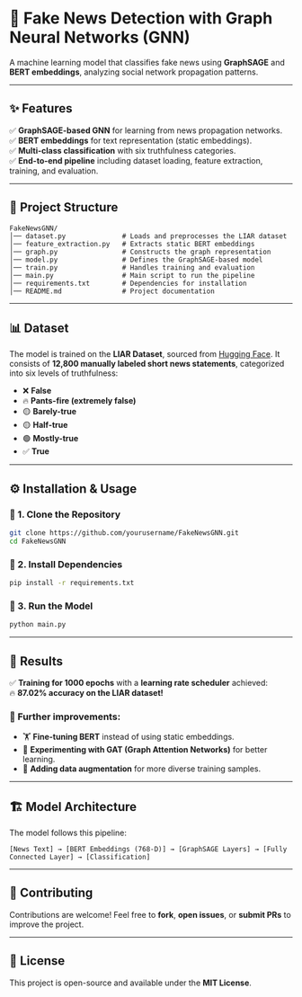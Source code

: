 
# 📰 Fake News Detection with Graph Neural Networks (GNN)  

A machine learning model that classifies fake news using **GraphSAGE** and **BERT embeddings**, analyzing social network propagation patterns.

---

## ✨ Features  
✅ **GraphSAGE-based GNN** for learning from news propagation networks.  
✅ **BERT embeddings** for text representation (static embeddings).  
✅ **Multi-class classification** with six truthfulness categories.  
✅ **End-to-end pipeline** including dataset loading, feature extraction, training, and evaluation.  

---

## 📂 Project Structure  
```
FakeNewsGNN/
│── dataset.py              # Loads and preprocesses the LIAR dataset
│── feature_extraction.py   # Extracts static BERT embeddings
│── graph.py                # Constructs the graph representation
│── model.py                # Defines the GraphSAGE-based model
│── train.py                # Handles training and evaluation
│── main.py                 # Main script to run the pipeline
│── requirements.txt        # Dependencies for installation
│── README.md               # Project documentation
```

---

## 📊 Dataset  
The model is trained on the **LIAR Dataset**, sourced from [Hugging Face](https://huggingface.co/datasets/liar). It consists of **12,800 manually labeled short news statements**, categorized into six levels of truthfulness:  

- ❌ **False**  
- 🔥 **Pants-fire (extremely false)**  
- 🟡 **Barely-true**  
- 🟡 **Half-true**  
- 🟢 **Mostly-true**  
- ✅ **True**  

---

## ⚙️ Installation & Usage  

### 🔹 1. Clone the Repository  
```bash
git clone https://github.com/yourusername/FakeNewsGNN.git
cd FakeNewsGNN
```

### 🔹 2. Install Dependencies  
```bash
pip install -r requirements.txt
```

### 🔹 3. Run the Model  
```bash
python main.py
```

---

## 🎯 Results  
✅ **Training for 1000 epochs** with a **learning rate scheduler** achieved:  
🔥 **87.02% accuracy on the LIAR dataset!**  

### 📌 Further improvements:  
- 🏋️ **Fine-tuning BERT** instead of using static embeddings.  
- 🧠 **Experimenting with GAT (Graph Attention Networks)** for better learning.  
- 🔄 **Adding data augmentation** for more diverse training samples.  

---

## 🏗️ Model Architecture  
The model follows this pipeline:  

```plaintext
[News Text] → [BERT Embeddings (768-D)] → [GraphSAGE Layers] → [Fully Connected Layer] → [Classification]
```

---

## 🤝 Contributing  
Contributions are welcome! Feel free to **fork**, **open issues**, or **submit PRs** to improve the project.  

---

## 📝 License  
This project is open-source and available under the **MIT License**.  
```
